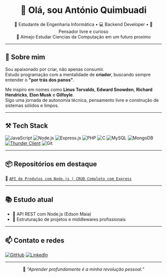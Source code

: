 <h1 align="center">👋 Olá, sou António Quimbuadi</h1>

<p align="center">
🎯 Estudante de Engenharia Informática • 💻 Backend Developer • 🧠 Pensador livre e curioso
<br>
🚀 Almejo Estudar Ciencias da Computação em um futuro proximo
</p>

---

## 🧠 Sobre mim

Sou apaixonado por criar, não apenas consumir.  
Estudo programação com a mentalidade de **criador**, buscando sempre entender o **"por trás dos panos"**.

Me inspiro em nomes como **Linus Torvalds**, **Edward Snowden**, **Richard Hendricks**, **Elon Musk** e **Gilfoyle**.  
Sigo uma jornada de autonomia técnica, pensamento livre e construção de sistemas sólidos e limpos.

---

## ⚒️ Tech Stack

![JavaScript](https://img.shields.io/badge/JavaScript-F7DF1E?style=for-the-badge&logo=javascript&logoColor=black)
![Node.js](https://img.shields.io/badge/Node.js-339933?style=for-the-badge&logo=nodedotjs&logoColor=white)
![Express.js](https://img.shields.io/badge/Express-000000?style=for-the-badge&logo=express&logoColor=white)
![PHP](https://img.shields.io/badge/PHP-777BB4?style=for-the-badge&logo=php&logoColor=white)
![C](https://img.shields.io/badge/C-00599C?style=for-the-badge&logo=c&logoColor=white)
![MySQL](https://img.shields.io/badge/MySQL-00758F?style=for-the-badge&logo=mysql&logoColor=white)
![MongoDB](https://img.shields.io/badge/MongoDB-4EA94B?style=for-the-badge&logo=mongodb&logoColor=white)
[![Thunder Client](https://img.shields.io/badge/Testado_com-Thunder_Client-0095D5?style=for-the-badge&logo=thunderclient&logoColor=white)](https://www.thunderclient.com/)
![Git](https://img.shields.io/badge/Git-F05032?style=for-the-badge&logo=git&logoColor=white)

---

## 📦 Repositórios em destaque

🔧 [`API de Produtos com Node.js | CRUD Completo com Express`](https://github.com/Quimbuadi/projecto_final_node_api)  

---

## 📚 Estudo atual

- 🧬 API REST com Node.js (Edson Maia)
- 🧱 Estruturação de projetos e middlewares profissionais

---

## 📫 Contato e redes

[![GitHub](https://img.shields.io/badge/GitHub-100000?style=for-the-badge&logo=github&logoColor=white)](https://github.com/Quimbuadi)
[![LinkedIn](https://img.shields.io/badge/LinkedIn-0077B5?style=for-the-badge&logo=linkedin&logoColor=white)](https://www.linkedin.com/in/ant%C3%B3nio-quimbuadi-gon%C3%A7alves-333a73358/)

---

<p align="center">
🧠 <em>“Aprender profundamente é a minha revolução pessoal.”</em>
</p>
